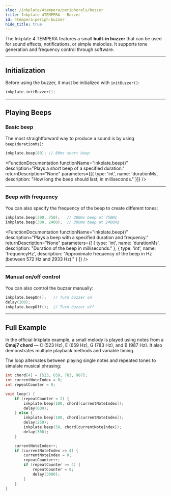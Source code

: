 ```yaml
---
slug: /inkplate/4tempera/peripherals/buzzer
title: Inkplate 4TEMPERA – Buzzer
id: 4tempera-periph-buzzer
hide_title: true
---
```


<SectionTitle title="Buzzer" backgroundImage="/img/inkplate_2/hardware.png" />

The Inkplate 4 TEMPERA features a small **built-in buzzer** that can be used for sound effects, notifications, or simple melodies. It supports tone generation and frequency control through software.

---

## Initialization

Before using the buzzer, it must be initialized with `initBuzzer()`:

```cpp
inkplate.initBuzzer();
```

<FunctionDocumentation
  functionName="inkplate.initBuzzer()"
  description="Initializes the onboard buzzer hardware. Must be called before any beep functions."
  returnDescription="None"
/>

---

## Playing Beeps

### Basic beep

The most straightforward way to produce a sound is by using `beep(durationMs)`:

```cpp
inkplate.beep(80); // 80ms short beep
```

<FunctionDocumentation
  functionName="inkplate.beep()"
  description="Plays a short beep of a specified duration."
  returnDescription="None"
  parameters={[{ type: 'int', name: 'durationMs', description: "How long the beep should last, in milliseconds." }]}
/>

---

### Beep with frequency

You can also specify the frequency of the beep to create different tones:

```cpp
inkplate.beep(300, 750);   // 300ms beep at 750Hz
inkplate.beep(300, 2400);  // 300ms beep at 2400Hz
```

<FunctionDocumentation
  functionName="inkplate.beep()"
  description="Plays a beep with a specified duration and frequency."
  returnDescription="None"
  parameters={[
    { type: 'int', name: 'durationMs', description: "Duration of the beep in milliseconds." },
    { type: 'int', name: 'frequencyHz', description: "Approximate frequency of the beep in Hz (between 572 Hz and 2933 Hz)." }
  ]}
/>

---

### Manual on/off control

You can also control the buzzer manually:

```cpp
inkplate.beepOn();   // Turn buzzer on
delay(200);
inkplate.beepOff();  // Turn buzzer off
```

<FunctionDocumentation functionName="inkplate.beepOn()" description="Turns the buzzer on indefinitely." returnDescription="None" />
<FunctionDocumentation functionName="inkplate.beepOff()" description="Turns the buzzer off." returnDescription="None" />

---

## Full Example

In the official Inkplate example, a small melody is played using notes from a **Cmaj7 chord** — C (523 Hz), E (659 Hz), G (783 Hz), and B (987 Hz). It also demonstrates multiple playback methods and variable timing.

The loop alternates between playing single notes and repeated tones to simulate musical phrasing:

```cpp
int chord[4] = {523, 659, 783, 987};
int currentNoteIndex = 0;
int repeatCounter = 0;

void loop() {
    if (repeatCounter < 2) {
        inkplate.beep(100, chord[currentNoteIndex]);
        delay(600);
    } else {
        inkplate.beep(100, chord[currentNoteIndex]);
        delay(250);
        inkplate.beep(50, chord[currentNoteIndex]);
        delay(300);
    }

    currentNoteIndex++;
    if (currentNoteIndex >= 4) {
        currentNoteIndex = 0;
        repeatCounter++;
        if (repeatCounter >= 4) {
            repeatCounter = 0;
            delay(3000);
        }
    }
}
```

<QuickLink
  title="Inkplate4TEMPERA_Buzzer.ino"
  description="Complete example using basic and advanced buzzer control, including tones and melody."
  url="https://github.com/SolderedElectronics/Inkplate-Arduino-library/blob/master/examples/Inkplate4TEMPERA/Advanced/Sensors/Inkplate4TEMPERA_Buzzer/Inkplate4TEMPERA_Buzzer.ino"
/>